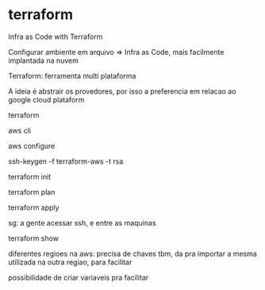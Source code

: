 # terraform
Infra as Code with Terraform


Configurar ambiente em arquivo ⇒ Infra as Code, mais facilmente implantada na nuvem  

Terraform: ferramenta multi plataforma  

A ideia é abstrair os provedores, por isso a preferencia em relacao ao google cloud plataform  

terraform  

aws cli  

aws configure  

ssh-keygen -f terraform-aws -t rsa  

terraform init  

terraform plan  

terraform apply  

sg: a gente acessar ssh, e entre as maquinas  

terraform show  

diferentes regioes na aws: precisa de chaves tbm, da pra importar a mesma utilizada na outra regiao, para facilitar  

possibilidade de criar variaveis pra facilitar  
